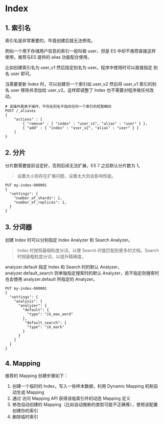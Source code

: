 # Index

## 1. 索引名

索引名是非常重要的，毕竟创建后就无法修改。

例如一个用于存储用户信息的索引一般叫做 user，但是 ES 中却不推荐直接这样使用，推荐与ES 提供的 alias 功能配合使用。

比如创建索引名为 user_v1 然后指定别名为 user。程序中使用时可以直接指定 别名 user 即可。

当需要更新 Index 时，可以创建另一个索引如 user_v2 然后将 user_v1 索引的别名 user 移除并添加给 user_v2。这样即调整了 Index 也不需要对程序做任何改动。

```http
# 该操作是原子操作，不存在别名不指向任何一个索引的短暂瞬间
POST /_aliases
{
    "actions" : [
        { "remove" : { "index" : "user_v1", "alias" : "user" } },
        { "add" : { "index" : "user_v2", "alias" : "user" } }
    ]
}
```



## 2. 分片

分片数需要提前设定好，否则后续无法扩展，ES 7 之后默认分片数为 1。

> 设置太小则存在扩展问题，设置太大则会影响性能。

```http
PUT my-index-000001
{
  "settings": {
    "number_of_shards": 1,
    "number_of_replicas": 1,
  }
}
```



## 3. 分词器

创建 Index 时可以分别指定 Index Analyzer 和 Search  Analyzer。

> Index 时按照最细粒度分词，以便 Search 时能匹配到更多的文档。Search 时按最粗粒度分词，以提升精确度。

analyzer.default 指定 Index 和 Search 时的默认 Analyzer，analyzer.default_search 则单独指定搜索时的默认 Analyzer，若不指定则搜索时也会使用 analyzer.default 所指定的 Analyzer。

```http
PUT my-index-000001
{
  "settings": {
    "analysis": {
      "analyzer": {
        "default": {
          "type": "ik_max_word"
        },
         "default_search": {
          "type": "ik_mark"
        }
      }
    }
  }
}
```



## 4. Mapping

推荐的 Mapping 创建步骤如下：

1. 创建一个临时的 Index，写入一些样本数据，利用 Dynamic Mapping 机制自动生成 Mapping
2. 通过 访问 Mapping API 获得该临索引件的动态 Mapping 定义
3. 修改自动创建的 Mapping（比如自动推断的类型可能不正确等），使用该配置创建你的索引
4. 删除临时索引

